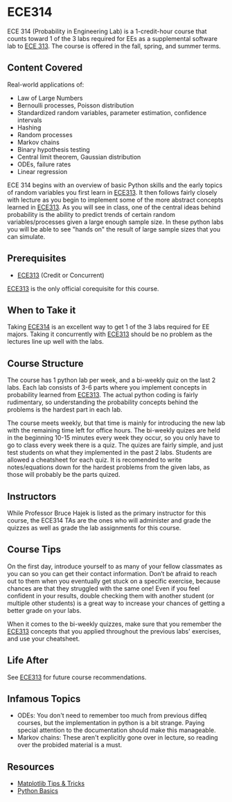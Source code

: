 # ECE314

ECE 314 (Probability in Engineering Lab) is a 1-credit-hour course that counts toward 1 of the 3 labs required for EEs as a supplemental software lab to [ECE 313](ECE313.md). The course is offered in the fall, spring, and summer terms.

## Content Covered

Real-world applications of:

- Law of Large Numbers
- Bernoulli processes, Poisson distribution
- Standardized random variables, parameter estimation, confidence intervals
- Hashing
- Random processes
- Markov chains
- Binary hypothesis testing
- Central limit theorem, Gaussian distribution
- ODEs, failure rates
- Linear regression

ECE 314 begins with an overview of basic Python skills and the early topics of random variables you first learn in [ECE313](ECE313.md). It then follows fairly closely with lecture as you begin to implement some of the more abstract concepts learned in [ECE313](ECE313.md). As you will see in class, one of the central ideas behind probability is the ability to predict trends of certain random variables/processes given a large enough sample size. In these python labs you will be able to see "hands on" the result of large sample sizes that you can simulate.

## Prerequisites

- [ECE313](ECE313.md) (Credit or Concurrent)

[ECE313](ECE313.md) is the only official corequisite for this course. 

## When to Take it

Taking [ECE314](ECE314.md) is an excellent way to get 1 of the 3 labs required for EE majors. Taking it concurrently with [ECE313](ECE313.md) should be no problem as the lectures line up well with the labs. 

## Course Structure

The course has 1 python lab per week, and a bi-weekly quiz on the last 2 labs. Each lab consists of 3-6 parts where you implement concepts in probability learned from [ECE313](ECE313.md). The actual python coding is fairly rudimentary, so understanding the probability concepts behind the problems is the hardest part in each lab. 

The course meets weekly, but that time is mainly for introducing the new lab with the remaining time left for office hours. The bi-weekly quizes are held in the beginning 10-15 minutes every week they occur, so you only have to go to class every week there is a quiz. The quizes are fairly simple, and just test students on what they implemented in the past 2 labs. Students are allowed a cheatsheet for each quiz. It is recomended to write notes/equations down for the hardest problems from the given labs, as those will probably be the parts quized.

## Instructors

While Professor Bruce Hajek is listed as the primary instructor for this course, the ECE314 TAs are the ones who will administer and grade the quizzes as well as grade the lab assignments for this course. 

## Course Tips

On the first day, introduce yourself to as many of your fellow classmates as you can so you can get their contact information. Don’t be afraid to reach out to them when you eventually get stuck on a specific exercise, because chances are that they struggled with the same one! Even if you feel confident in your results, double checking them with another student (or multiple other students) is a great way to increase your chances of getting a better grade on your labs.

When it comes to the bi-weekly quizzes, make sure that you remember the [ECE313](ECE313.md) concepts that you applied throughout the previous labs' exercises, and use your cheatsheet. 

## Life After

See [ECE313](ECE313.md) for future course recommendations.

## Infamous Topics

- ODEs: You don't need to remember too much from previous diffeq courses, but the implementation in python is a bit strange. Paying special attention to the documentation should make this manageable.
- Markov chains: These aren't explicitly gone over in lecture, so reading over the probided material is a must.

## Resources
 
- [Matplotlib Tips & Tricks](https://matplotlib.org/stable/tutorials/introductory/quick_start.html)
- [Python Basics](https://www.pythontutorial.net/python-basics/)
 


